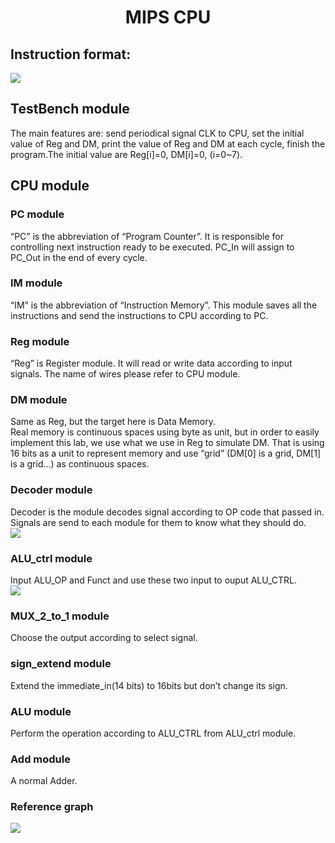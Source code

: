 # <center> MIPS CPU </center>

## Instruction format:
![](https://i.imgur.com/NzvTLWU.png)

## TestBench module
The main features are: send periodical signal CLK to CPU, set the initial value of Reg and DM, print the value of Reg and DM at each cycle, finish the program.The initial value are Reg[i]=0, DM[i]=0, (i=0~7).

## CPU module
### PC module
“PC” is the abbreviation of “Program Counter”. It is responsible for controlling next instruction ready to be executed. PC_In will assign to PC_Out in the end of every cycle.

### IM module
“IM” is the abbreviation of “Instruction Memory”. This module saves all the instructions and send the instructions to CPU according to PC.

### Reg module
“Reg” is Register module. It will read or write data according to input signals. The name of wires please refer to CPU module.

### DM module
Same as Reg, but the target here is Data Memory.</br>
Real memory is continuous spaces using byte as unit, but in order to easily implement this lab, we use what we use in Reg to simulate DM. That is using 16 bits as a unit to represent memory and use “grid” (DM[0] is a grid, DM[1] is a grid…) as continuous spaces.

### Decoder module
Decoder is the module decodes signal according to OP code that passed in. Signals are send to each module for them to know what they should do.</br>
![](https://i.imgur.com/5xJU3OB.png)

### ALU_ctrl module
Input ALU_OP and Funct and use these two input to ouput ALU_CTRL.</br>
![](https://i.imgur.com/gOK3yPF.png)


### MUX_2_to_1 module
Choose the output according to select signal.

### sign_extend module
Extend the immediate_in(14 bits) to 16bits but don’t change its sign.

### ALU module
Perform the operation according to ALU_CTRL from ALU_ctrl module.

### Add module
A normal Adder.

### Reference graph </br>
![](https://i.imgur.com/MP5fkQ0.png)
